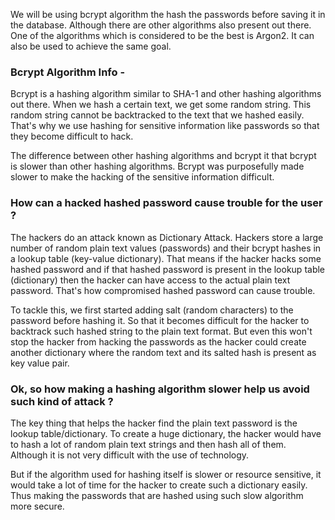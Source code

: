 We will be using bcrypt algorithm the hash the passwords before
saving it in the database. Although there are other algorithms also present out there.
One of the algorithms which is considered to be the best is Argon2. It can also be used
to achieve the same goal.

### Bcrypt Algorithm Info -

Bcrypt is a hashing algorithm similar to SHA-1 and other hashing
algorithms out there.
When we hash a certain text, we get some random string.
This random string cannot be backtracked to the text that we hashed easily.
That's why we use hashing for sensitive information like passwords
so that they become difficult to hack.

The difference between other hashing algorithms and bcrypt it that
bcrypt is slower than other hashing algorithms.
Bcrypt was purposefully made slower to make the hacking of the sensitive
information difficult.

### How can a hacked hashed password cause trouble for the user ?

The hackers do an attack known as Dictionary Attack.
Hackers store a large number of random plain text values (passwords) and 
their bcrypt hashes in a lookup table (key-value dictionary). That means if the hacker hacks some hashed password and if that hashed password is present
in the lookup table (dictionary) then the hacker can have access to the actual plain text password.
That's how compromised hashed password can cause trouble.

To tackle this, we first started adding salt (random characters) to the password before hashing it. So that it becomes difficult for the hacker to backtrack
such hashed string to the plain text format. But even this won't stop the hacker from hacking the passwords as the hacker could create another dictionary where 
the random text and its salted hash is present as key value pair.

### Ok, so how making a hashing algorithm slower help us avoid such kind of attack ?

The key thing that helps the hacker find the plain text password is the lookup table/dictionary.
To create a huge dictionary, the hacker would have to hash a lot of random plain text strings and then hash all of them.
Although it is not very difficult with the use of technology.

But if the algorithm used for hashing itself is slower or resource sensitive, it would take a lot of time for the hacker to 
create such a dictionary easily. Thus making the passwords that are hashed using such slow algorithm more secure.



